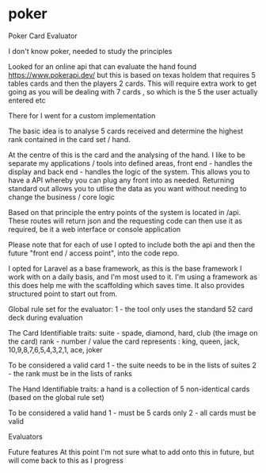 # poker
Poker Card Evaluator

I don't know poker, needed to study the principles

Looked for an online api that can evaluate the hand found https://www.pokerapi.dev/ but this is based on texas holdem 
that requires 5 tables cards and then the players 2 cards. This will require extra work to get going as you will be 
dealing with 7 cards , so which is the 5 the user actually entered etc

There for I went for a custom implementation

The basic idea is to analyse 5 cards received and determine the highest rank contained in the card set / hand.

At the centre of this is the card and the analysing of the hand. I like to be separate my applications / tools into 
defined areas, front end - handles the display and back end - handles the logic of the system. This allows you to 
have a API whereby you can plug any front into as needed. Returning standard out allows you to utlise the data as you 
want without needing to change the business /  core logic

Based on that principle the entry points of the system is located in /api. These routes will return json and the 
requesting code can then use it as required, be it a web interface or console application

Please note that for each of use I opted to include both the api and then the future "front end / access point", into 
the code repo.

I opted for Laravel as a base framework, as this is the base framework I work with on a daily basis, and I'm most used to 
it. I'm using a framework as this does help me with the scaffolding which saves time. It also provides structured point 
to start out from.

Global rule set for the evaluator:
1 - the tool only uses the standard 52 card deck during evaluation

The Card
Identifiable traits:
suite - spade, diamond, hard, club (the image on the card)
rank - number / value the card represents : king, queen, jack, 10,9,8,7,6,5,4,3,2,1, ace, joker

To be considered a valid card 
    1 - the suite needs to be in the lists of suites
    2 - the rank must be in the lists of ranks    

The Hand
Identifiable traits:
a hand is a collection of 5 non-identical cards (based on the global rule set)

To be considered a valid hand
    1 - must be 5 cards only
    2 - all cards must be valid

Evaluators


Future features
At this point I'm not sure what to add onto this in future, but will come back to this as I progress
